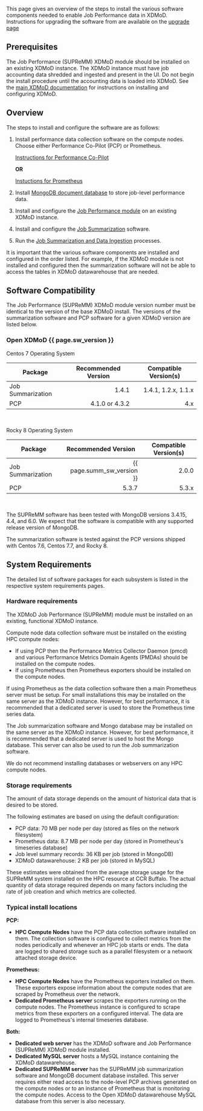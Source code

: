 This page gives an overview of the steps to install
the various software components needed to enable Job Performance 
data in XDMoD. Instructions for upgrading the software from are available
on the [upgrade page](supremm-upgrade-overview.md)

Prerequisites
----------------

The Job Performance (SUPReMM) XDMoD module should be installed on an existing XDMoD
instance.  The XDMoD instance must have job accounting data shredded and
ingested and present in the UI. Do not begin the install procedure until the
accounting data is loaded into XDMoD.  See the [main XDMoD
documentation](https://open.xdmod.org) for instructions on installing and
configuring XDMoD.

Overview
----------

The steps to install and configure the software are as follows:

1. Install performance data collection software on the compute nodes. Choose
   either Performance Co-Pilot (PCP) or Prometheus.

   [Instructions for Performance Co-Pilot](supremm-install-pcp.html)

    **OR**

   [Instuctions for Prometheus](supremm-install-prometheus.html)
1. Install [MongoDB document database](supremm-mongo.html) to store job-level performance data.
1. Install and configure the [Job Performance module](supremm-install.html) on an existing XDMoD instance.
1. Install and configure the [Job Summarization](supremm-processing-install.html) software.
1. Run the [Job Summarization and Data Ingestion](supremm-ingestor.html) processes.

It is important that the various software components are installed and configured in the
order listed. For example, if the XDMoD module is not installed and configured then the summarization software
will not be able to access the tables in XDMoD datawarehouse that are needed.

Software Compatibility
----------------------

The Job Performance (SUPReMM) XDMoD module version number must be
identical to the version of the base XDMoD install. The versions of the 
summarization software and PCP software for a given XDMoD version are listed
below.

### Open XDMoD {{ page.sw_version }}

Centos 7 Operating System

<table>
<thead>
<tr>
<th>Package</th> <th>Recommended Version</th> <th>Compatible Version(s)</th>
</tr>
</thead>
<tbody>
<tr>
<td> Job Summarization </td><td align="right"> 1.4.1 </td><td align="right"> 1.4.1, 1.2.x, 1.1.x </td>
</tr>
<tr>
<td> PCP               </td><td align="right"> 4.1.0 or 4.3.2 </td><td align="right"> 4.x </td>
</tr>
</tbody>
</table>
<br />

Rocky 8 Operating System

<table>
<thead>
<tr>
<th>Package</th> <th>Recommended Version</th> <th>Compatible Version(s)</th>
</tr>
</thead>
<tbody>
<tr>
<td> Job Summarization </td><td align="right"> {{ page.summ_sw_version }} </td><td align="right"> 2.0.0 </td>
</tr>
<tr>
<td> PCP               </td><td align="right"> 5.3.7             </td><td align="right"> 5.3.x </td>
</tr>
</tbody>
</table>
<br />

The SUPReMM software has been tested with MongoDB versions 3.4.15, 4.4, and 6.0. We expect
that the software is compatible with any supported release version of MongoDB.

The summarization software is tested against the PCP versions shipped with Centos
7.6, Centos 7.7, and Rocky 8.

System Requirements
---------------------

The detailed list of software packages for each subsystem is listed in the
respective system requirements pages.

### Hardware requirements

The XDMoD Job Performance (SUPReMM) module must be installed on an existing, functional XDMoD instance.

Compute node data collection software must be installed on the existing HPC compute nodes:
- If using PCP then the Performance Metrics Collector Daemon (pmcd) and various Performance Metrics Domain Agents (PMDAs)
should be installed on the compute nodes.
- If using Prometheus then Prometheus exporters should be installed on the compute nodes.

If using Prometheus as the data collection software then a main Prometheus server must be setup.
For small installations this may be installed on the same server as the XDMoD instance.  However, for
best performance, it is recommended that a dedicated server is used to store the Prometheus time series data.

The Job summarization software and Mongo database may be installed on the same server as the XDMoD instance.  However, for
best performance, it is recommended that a dedicated server is used to host
the Mongo database. This server can also be used to run the Job summarization software.

We do not recommend installing databases or webservers on any HPC compute nodes.

### Storage requirements

The amount of data storage depends on the amount of historical data that is desired to be stored.

The following estimates are based on using the default configuration:

  * PCP data: 70 MB per node per day (stored as files on the network filesystem)
  * Prometheus data: 8.7 MB per node per day (stored in Prometheus's timeseries database)
  * Job level summary records: 36 KB per job (stored in MongoDB)
  * XDMoD datawarehouse: 2 KB per job (stored in MySQL)

These estimates were obtained from the average storage usage for the SUPReMM
system installed on the HPC resource at CCR Buffalo. The actual quantity of
data storage required depends on many factors including the rate of job
creation and which metrics are collected.

### Typical install locations

**PCP:**
* **HPC Compute Nodes** have the PCP data collection software installed on
  them. The collection software is configured to collect metrics from the nodes
  periodically and whenever an HPC job starts or ends. The
  data are logged to shared storage such as a parallel filesystem or a network attached storage device.

**Prometheus:**
* **HPC Compute Nodes** have the Prometheus exporters installed on them. These exporters expose
  information about the compute nodes that are scraped by Prometheus over the network.
* **Dedicated Prometheus server** scrapes the exporters running on the compute nodes. The Prometheus
  instance is configured to scrape metrics from these exporters on a configured interval. The data
  are logged to Prometheus's internal timeseries database.

**Both:**
* **Dedicated web server** has the XDMoD software and Job Performance (SUPReMM) XDMoD module installed.
* **Dedicated MySQL server** hosts a MySQL instance containing the XDMoD datawarehouse.
* **Dedicated SUPReMM server** has the SUPReMM job summarization
  software and  MongoDB document database installed. This server requires either read
  access to the node-level PCP archives generated on the compute nodes or to an instance of Prometheus that
  is monitoring the compute nodes. Access to the Open XDMoD datawarehouse MySQL database from this server
  is also necessary.
